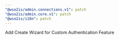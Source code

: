 ```yaml
---
"@wso2is/admin.connections.v1": patch
"@wso2is/admin.core.v1": patch
"@wso2is/i18n": patch
---
```


Add Create Wizard for Custom Authentication Feature

